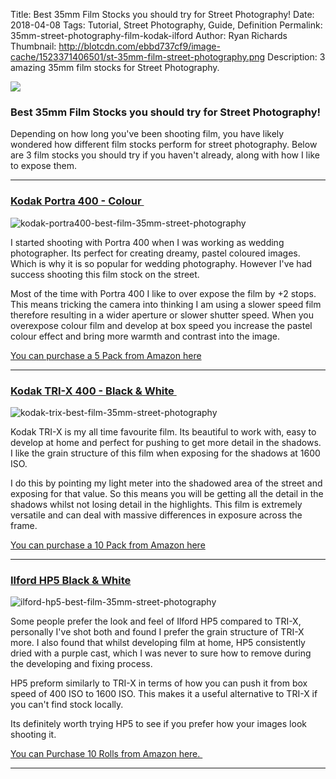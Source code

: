 Title: Best 35mm Film Stocks you should try for Street Photography!
Date: 2018-04-08
Tags: Tutorial, Street Photography, Guide, Definition
Permalink: 35mm-street-photography-film-kodak-ilford
Author: Ryan Richards
Thumbnail: http://blotcdn.com/ebbd737cf9/image-cache/1523371406501/st-35mm-film-street-photography.png
Description: 3 amazing 35mm film stocks for Street Photography.

<img src="/_images/best-35mm-film-street-photography.png">

### Best 35mm Film Stocks you should try for Street Photography!

Depending on how long you've been shooting film, you have likely wondered how different film stocks perform for street photography. Below are 3 film stocks you should try if you haven't already, along with how I  like to expose them. 

<hr>

### <a target="_blank" href="https://www.amazon.com/gp/product/B004FNRTGG/ref=as_li_tl?ie=UTF8&camp=1789&creative=9325&creativeASIN=B004FNRTGG&linkCode=as2&tag=ryn122-20&linkId=30336e7acf9052438e2325292c2a8fb4">Kodak Portra 400 - Colour </a><img src="//ir-na.amazon-adsystem.com/e/ir?t=ryn122-20&l=am2&o=1&a=B004FNRTGG" width="1" height="1" border="0" alt="" style="border:none !important; margin:0px !important;" />

<img src="/_images/kodakportra400.jpg" alt="kodak-portra400-best-film-35mm-street-photography">

I started shooting with Portra 400 when I was working as wedding photographer. Its perfect for creating dreamy, pastel coloured images. Which is why it is so popular for wedding photography. However I've had success shooting this film stock on the street. 

Most of the time with Portra 400 I like to over expose the film by +2 stops. This means tricking the camera into thinking I am using a slower speed film therefore resulting in a wider aperture or slower shutter speed. When you overexpose colour film and develop at box speed you increase the pastel colour effect and bring more warmth and contrast into the image. 

<a target="_blank" href="https://www.amazon.com/gp/product/B004FNRTGG/ref=as_li_tl?ie=UTF8&camp=1789&creative=9325&creativeASIN=B004FNRTGG&linkCode=as2&tag=ryn122-20&linkId=30336e7acf9052438e2325292c2a8fb4">You can purchase a 5 Pack from Amazon here</a><img src="//ir-na.amazon-adsystem.com/e/ir?t=ryn122-20&l=am2&o=1&a=B004FNRTGG" width="1" height="1" border="0" alt="" style="border:none !important; margin:0px !important;" />

<hr>

### <a target="_blank" href="https://www.amazon.com/gp/product/B004UT0T5S/ref=as_li_tl?ie=UTF8&camp=1789&creative=9325&creativeASIN=B004UT0T5S&linkCode=as2&tag=ryn122-20&linkId=0847a665431a1831f95e178a15adb39b">Kodak TRI-X 400 - Black & White </a><img src="//ir-na.amazon-adsystem.com/e/ir?t=ryn122-20&l=am2&o=1&a=B004UT0T5S" width="1" height="1" border="0" alt="" style="border:none !important; margin:0px !important;" />

<img src="/_images/kodaktrix.jpg" alt="kodak-trix-best-film-35mm-street-photography">

Kodak TRI-X is my all time favourite film. Its beautiful to work with, easy to develop at home and perfect for pushing to get more detail in the shadows. I like the grain structure of this film when exposing for the shadows at 1600 ISO. 

I do this by pointing my light meter into the shadowed area of the street and exposing for that value. So this means you will be getting all the detail in the shadows whilst not losing detail in the highlights. This film is extremely versatile and can deal with massive differences in exposure across the frame. 

<a target="_blank" href="https://www.amazon.com/gp/product/B004UT0T5S/ref=as_li_tl?ie=UTF8&camp=1789&creative=9325&creativeASIN=B004UT0T5S&linkCode=as2&tag=ryn122-20&linkId=0847a665431a1831f95e178a15adb39b">You can purchase a 10 Pack from Amazon here</a><img src="//ir-na.amazon-adsystem.com/e/ir?t=ryn122-20&l=am2&o=1&a=B004UT0T5S" width="1" height="1" border="0" alt="" style="border:none !important; margin:0px !important;" />

<hr>

###  <a target="_blank" href="https://www.amazon.com/gp/product/B005ESKU6W/ref=as_li_tl?ie=UTF8&camp=1789&creative=9325&creativeASIN=B005ESKU6W&linkCode=as2&tag=ryn122-20&linkId=799110191c3f011273727cc281935fdb">Ilford HP5 Black & White</a><img src="//ir-na.amazon-adsystem.com/e/ir?t=ryn122-20&l=am2&o=1&a=B005ESKU6W" width="1" height="1" border="0" alt="" style="border:none !important; margin:0px !important;" /> 

<img src="/_images/ilfordhp5.jpg" alt="ilford-hp5-best-film-35mm-street-photography">

Some people prefer the look and feel of Ilford HP5 compared to TRI-X, personally I've shot both and found I prefer the grain structure of TRI-X more. I also found that whilst developing film at home, HP5 consistently dried with a purple cast, which I was never to sure how to remove during the developing and fixing process. 

HP5 preform similarly to TRI-X in terms of how you can push it from box speed of 400 ISO to 1600 ISO. This makes it a useful alternative to TRI-X if you can't find stock locally. 

Its definitely worth trying HP5 to see if you prefer how your images look shooting it. 

<a target="_blank" href="https://www.amazon.com/gp/product/B005ESKU6W/ref=as_li_tl?ie=UTF8&camp=1789&creative=9325&creativeASIN=B005ESKU6W&linkCode=as2&tag=ryn122-20&linkId=799110191c3f011273727cc281935fdb">You can Purchase 10 Rolls from Amazon here. </a><img src="//ir-na.amazon-adsystem.com/e/ir?t=ryn122-20&l=am2&o=1&a=B005ESKU6W" width="1" height="1" border="0" alt="" style="border:none !important; margin:0px !important;" /> 

<hr>
